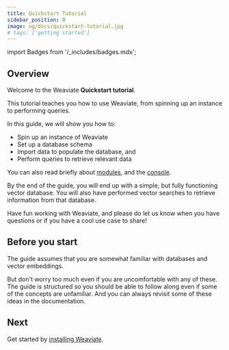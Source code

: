```yaml
---
title: Quickstart Tutorial
sidebar_position: 0
image: og/docs/quickstart-tutorial.jpg
# tags: ['getting started']
---
```

import Badges from '/_includes/badges.mdx';

<Badges/>

<!-- :::caution Migrated From:
- `Getting Started`
- Added `Weaviate console` from `Core knowledge/Console`
::: -->

## Overview

Welcome to the Weaviate **Quickstart tutorial**.

This tutorial teaches you how to use Weaviate, from spinning up an instance to performing queries.

In this guide, we will show you how to:
- Spin up an instance of Weaviate
- Set up a database schema
- Import data to populate the database, and
- Perform queries to retrieve relevant data 

You can also read briefly about [modules](./modules.md), and the [console](./console.md).

By the end of the guide, you will end up with a simple, but fully functioning vector database. You will also have performed vector searches to retrieve information from that database.

Have fun working with Weaviate, and please do let us know when you have questions or if you have a cool use case to share!

## Before you start 

The guide assumes that you are somewhat familiar with databases and vector embeddings. 

But don't worry too much even if you are uncomfortable with any of these. The guide is structured so you should be able to follow along even if some of the concepts are unfamiliar. And you can always revisit some of these ideas in the documentation. 

## Next

Get started by [installing Weaviate](./installation.md).
